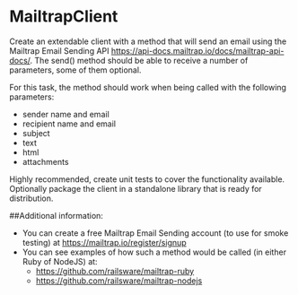 # MailtrapClient
Create an extendable client with a method that will send an email using the Mailtrap Email Sending API https://api-docs.mailtrap.io/docs/mailtrap-api-docs/. The send() method should be able to receive a number of parameters, some of them optional.

For this task, the method should work when being called with the following parameters:
+ sender name and email
+ recipient name and email
+ subject
+ text
+ html
+ attachments

Highly recommended, create unit tests to cover the functionality available. 
Optionally package the client in a standalone library that is ready for distribution.

##Additional information:
+ You can create a free Mailtrap Email Sending account (to use for smoke testing) at https://mailtrap.io/register/signup
+ You can see examples of how such a method would be called (in either Ruby of NodeJS) at:
	- https://github.com/railsware/mailtrap-ruby
	- https://github.com/railsware/mailtrap-nodejs
